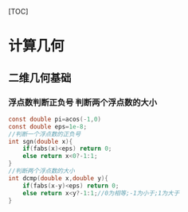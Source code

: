[TOC]
# 计算几何
##  二维几何基础

### 浮点数判断正负号 判断两个浮点数的大小
```c
const double pi=acos(-1,0)
const double eps=1e-8;
//判断一个浮点数的正负号
int sgn(double x){
	if(fabs(x)<eps) return 0;
	else return x<0?-1:1;
}
//判断两个浮点数的大小
int dcmp(double x,double y){
    if(fabs(x-y)<eps) return 0;
    else return x<y?-1:1;//0为相等;-1为小于;1为大于
}
```
